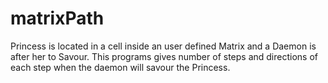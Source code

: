 # matrixPath
Princess is located in a cell inside an user defined Matrix and a Daemon is after her to Savour. This programs gives number of steps and directions of each step when the daemon will savour the  Princess.
